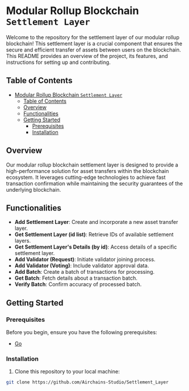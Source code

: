 # Modular Rollup Blockchain `Settlement Layer`

Welcome to the repository for the settlement layer of our modular rollup blockchain! This settlement layer is a crucial component that ensures the secure and efficient transfer of assets between users on the blockchain. This README provides an overview of the project, its features, and instructions for setting up and contributing.

## Table of Contents

- [Modular Rollup Blockchain `Settlement Layer`](#modular-rollup-blockchain-settlement-layer)
  - [Table of Contents](#table-of-contents)
  - [Overview](#overview)
  - [Functionalities](#functionalities)
  - [Getting Started](#getting-started)
    - [Prerequisites](#prerequisites)
    - [Installation](#installation)

## Overview

Our modular rollup blockchain settlement layer is designed to provide a high-performance solution for asset transfers within the blockchain ecosystem. It leverages cutting-edge technologies to achieve fast transaction confirmation while maintaining the security guarantees of the underlying blockchain.

## Functionalities

- **Add Settlement Layer**: Create and incorporate a new asset transfer layer.
- **Get Settlement Layer (id list)**: Retrieve IDs of available settlement layers.
- **Get Settlement Layer's Details (by id)**: Access details of a specific settlement layer.
- **Add Validator (Request)**: Initiate validator joining process.
- **Add Validator (Voting)**: Include validator approval data.
- **Add Batch**: Create a batch of transactions for processing.
- **Get Batch**: Fetch details about a transaction batch.
- **Verify Batch**: Confirm accuracy of processed batch.

## Getting Started

### Prerequisites

Before you begin, ensure you have the following prerequisites:

- [Go](https://golang.org/doc/install)

### Installation

1. Clone this repository to your local machine:

```bash
git clone https://github.com/Airchains-Studio/Settlement_Layer
```